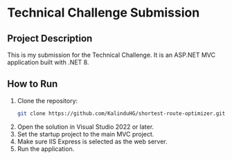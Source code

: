 # Technical Challenge Submission

## Project Description
This is my submission for the Technical Challenge. It is an ASP.NET MVC application built with .NET 8.

## How to Run
1. Clone the repository:  
   ```bash
   git clone https://github.com/KalinduHG/shortest-route-optimizer.git
   
2. Open the solution in Visual Studio 2022 or later.
3. Set the startup project to the main MVC project.
5. Make sure IIS Express is selected as the web server.
6. Run the application.
